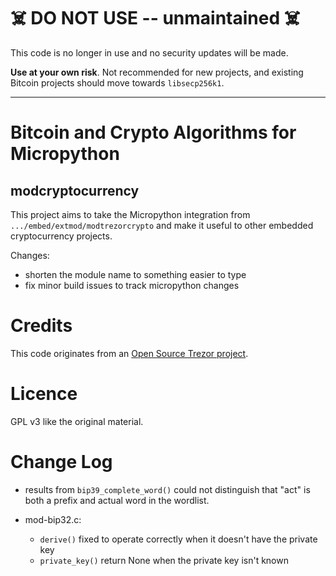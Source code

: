 
# ☠️ DO NOT USE -- unmaintained ☠️

This code is no longer in use and no security updates will be made.

**Use at your own risk**. Not recommended for new projects, and existing Bitcoin projects
should move towards `libsecp256k1`.

---

# Bitcoin and Crypto Algorithms for Micropython

## modcryptocurrency

This project aims to take the Micropython integration from
`.../embed/extmod/modtrezorcrypto`
and make it useful to other embedded cryptocurrency projects.

Changes:

- shorten the module name to something easier to type
- fix minor build issues to track micropython changes

# Credits

This code originates from an [Open Source Trezor project](https://github.com/trezor/trezor-core/tree/master/embed/extmod/modtrezorcrypto).

# Licence

GPL v3 like the original material.


# Change Log

- results from `bip39_complete_word()` could not distinguish that "act" is both
  a prefix and actual word in the wordlist.

- mod-bip32.c:
    - `derive()` fixed to operate correctly when it doesn't have the private key
    - `private_key()` return None when the private key isn't known

